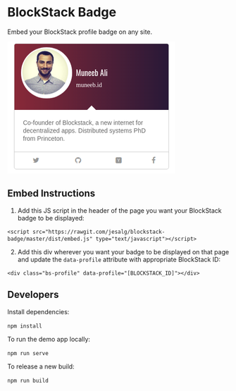 
# BlockStack Badge

Embed your BlockStack profile badge on any site. 

![Example Badge](example.png)

## Embed Instructions

1) Add this JS script in the header of the page you want your BlockStack badge to be displayed:

```
<script src="https://rawgit.com/jesalg/blockstack-badge/master/dist/embed.js" type="text/javascript"></script>
```

2) Add this div wherever you want your badge to be displayed on that page and update the `data-profile` attribute with appropriate BlockStack ID:

```
<div class="bs-profile" data-profile="[BLOCKSTACK_ID]"></div>
```

## Developers

Install dependencies:

`npm install`

To run the demo app locally:

`npm run serve`

To release a new build:

`npm run build`
